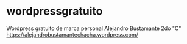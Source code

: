 # wordpressgratuito
Wordpress gratuito de marca personal
Alejandro Bustamante
2do "C"
https://alejandrobustamantechacha.wordpress.com/
